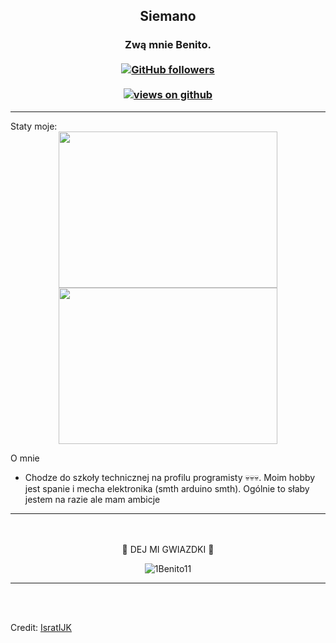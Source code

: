 <h2 align="center"> Siemano <br/></h2> 
<h3 align="center"> Zwą mnie Benito. <br> <br>
  <a href="https://github.com/1Benito11" target="_blank">
    <img alt="GitHub followers" src="https://img.shields.io/github/followers/1Benito11?label=Github%20followers&style=for-the-badge">
  </a> <br> <br>
  <a href="https://github.com/1Benito11" target="_blank">
    <img src="https://komarev.com/ghpvc/?username=1Benito11&label=Views&color=brightgreen&style=flat-square" alt="views on github" />
  </a>
  </h3>   
                             
  
-----------------------------------------------------------------------------------------------------------------------------------------
   <summary>Staty moje:</summary>
<div align="center">
<a href="#"><img src="https://github-readme-stats.vercel.app/api?username=1Benito11&show_icons=true&count_private=true&theme=radical" width="350" height="250" ></a>
<a href="#"><img src="https://github-readme-stats.vercel.app/api/top-langs/?username=1Benito11&layout=compact&theme=radical" width="350" height="250" ></a>

</div>

 
O mnie  

- Chodze do szkoły technicznej na profilu programisty 💀💀💀. Moim hobby jest spanie i mecha elektronika (smth arduino smth). Ogólnie to słaby jestem na razie ale mam ambicje

</div>


---------------------------------------------------------------------------------------------------------------------------------------------------------------------------------

<div align="center">
  


<br> <br>
🌟 DEJ MI GWIAZDKI 🌟

<p><img align="center" src="https://github-readme-streak-stats.herokuapp.com/?user=1Benito11" alt="1Benito11" /></p>

</div>


---------------------------------------------------------------------------------------------------------------------------------------------------------------------------------

<br><br>

Credit: [IsratIJK](https://github.com/IsratIJK)

